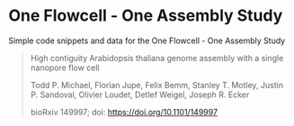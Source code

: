 # One Flowcell - One Assembly Study

Simple code snippets and data for the One Flowcell - One Assembly Study

>High contiguity Arabidopsis thaliana genome assembly with a single nanopore flow cell
>
>Todd P. Michael, Florian Jupe, Felix Bemm, Stanley T. Motley, Justin P. Sandoval, Olivier Loudet, Detlef Weigel, Joseph R. Ecker
>
>bioRxiv 149997; doi: https://doi.org/10.1101/149997

